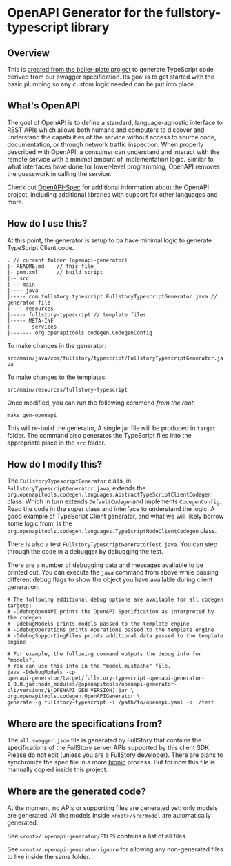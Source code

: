# OpenAPI Generator for the fullstory-typescript library

## Overview
This is [created from the boiler-plate project](https://openapi-generator.tech/docs/customization#custom-generator-and-template) to generate TypeScript code derived from our swagger specification.
Its goal is to get started with the basic plumbing so any custom logic needed can be put into place.

## What's OpenAPI
The goal of OpenAPI is to define a standard, language-agnostic interface to REST APIs which allows both humans and computers to discover and understand the capabilities of the service without access to source code, documentation, or through network traffic inspection.
When properly described with OpenAPI, a consumer can understand and interact with the remote service with a minimal amount of implementation logic.
Similar to what interfaces have done for lower-level programming, OpenAPI removes the guesswork in calling the service.

Check out [OpenAPI-Spec](https://github.com/OAI/OpenAPI-Specification) for additional information about the OpenAPI project, including additional libraries with support for other languages and more.

## How do I use this?
At this point, the generator is setup to ba have minimal logic to generate TypeScript Client code.

```
. // current folder (openapi-generator)
|- README.md    // this file
|- pom.xml      // build script
|-- src
|--- main
|---- java
|----- com.fullstory.typescript.FullstoryTypescriptGenerator.java // generator file
|---- resources
|----- fullstory-typescript // template files
|----- META-INF
|------ services
|------- org.openapitools.codegen.CodegenConfig
```

To make changes in the generator:

`src/main/java/com/fullstory/typescript/FullstoryTypescriptGenerator.java`

To make changes to the templates:

`src/main/resources/fullstory-typescript`

Once modified, you can run the following commend _from the root_:

```
make gen-openapi
```

This will re-build the generator, A single jar file will be produced in `target` folder.
The command also generates the TypeScript files into the appropriate place in the `src` folder.

## How do I modify this?
The `FullstoryTypescriptGenerator` class,  in `FullstoryTypescriptGenerator.java`, extends the `org.openapitools.codegen.languages.AbstractTypeScriptClientCodegen` class.
Which in turn extends `DefaultCodegen`and implements `CodegenConfig`.
Read the code in the super class and interface to understand the logic. A good example of TypeScript Client generator, and what we will likely borrow some logic from, is the `org.openapitools.codegen.languages.TypeScriptNodeClientCodegen` class.

There is also a test `FullstoryTypescriptGeneratorTest.java`. You can step through the code in a debugger by debugging the test.

There are a number of debugging data and messages available to be printed out.
You can execute the `java` command from above while passing different debug flags to show the object you have available during client generation:

```shell
# The following additional debug options are available for all codegen targets:
# -DdebugOpenAPI prints the OpenAPI Specification as interpreted by the codegen
# -DdebugModels prints models passed to the template engine
# -DdebugOperations prints operations passed to the template engine
# -DdebugSupportingFiles prints additional data passed to the template engine

# For example, the following command outputs the debug info for "models".
# You can use this info in the "model.mustache" file.
java -DdebugModels -cp 
openapi-generator/target/fullstory-typescript-openapi-generator-1.0.0.jar:node_modules/@openapitools/openapi-generator-cli/versions/$(OPENAPI_GEN_VERSION).jar \
org.openapitools.codegen.OpenAPIGenerator \
generate -g fullstory-typescript -i /path/to/openapi.yaml -o ./test
```

## Where are the specifications from?
The `all.swagger.json` file is generated by FullStory that contains the specifications of the FullStory server APIs supported by this client SDK.
Please do not edit (unless you are a FullStory developer).
There are plans to synchronize the spec file in a more [bionic](https://www.fullstory.com/blog/watchwords-empathy-clarity-bionics/) process. But for now this file is manually copied inside this project.

## Where are the generated code?
At the moment, no APIs or supporting files are generated yet: only models are generated.
All the models inside `<root>/src/model` are automatically generated.

See `<root>/.openapi-generator/FILES` contains a list of all files. 

See `<root>/.openapi-generator-ignore` for allowing any non-generated files to live inside the same folder.